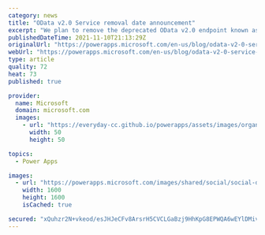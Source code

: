 ```yaml
---
category: news
title: "OData v2.0 Service removal date announcement"
excerpt: "We plan to remove the deprecated OData v2.0 endpoint known as the Organization Data Service from Dataverse on November 4, 2022. "
publishedDateTime: 2021-11-10T21:13:29Z
originalUrl: "https://powerapps.microsoft.com/en-us/blog/odata-v2-0-service-removal-date-announcement/"
webUrl: "https://powerapps.microsoft.com/en-us/blog/odata-v2-0-service-removal-date-announcement/"
type: article
quality: 72
heat: 73
published: true

provider:
  name: Microsoft
  domain: microsoft.com
  images:
    - url: "https://everyday-cc.github.io/powerapps/assets/images/organizations/microsoft.com-50x50.jpg"
      width: 50
      height: 50

topics:
  - Power Apps

images:
  - url: "https://powerapps.microsoft.com/images/shared/social/social-default-image.png"
    width: 1600
    height: 1600
    isCached: true

secured: "xQuhzr2N+vkeod/esJHJeCFv8ArsrH5CVCLGaBzj9HhKpG8EPWQA6wEYlDMivuDbP28RUxTOIQq4B2u4h9kAc4/I8CXmJMpjA6Mlll6/Ad43k6NKMSl9r6jTPf2MCyxu540qrnLPl7Q6AHtuRHusfz0t/XguZw3L5yuvLn9kqAormlPQ62AGYZPCz/oShqMzvEaIR/gAX8i3nPkGADwIrd/eklIhgv/BahN/u0S7oxRGL63ZuPu2pPkURfPS+74tvGTn/UnYWSs+V5mmDCN5LFW7uCpEpAtTBOapRr3jCKiOJke53G18qPUHPPvTvBQIyavyy+HCrYnLymkLVUbUm/a6gsILBsoqN533GhogSM8=;wtFTS6azDqa16N83ze4KSw=="
---
```


